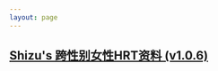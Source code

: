 ```yaml
---
layout: page
---
```


<!-- ## [Go 语言学习笔记](https://zhaohuabing.com/learning-golang) -->

<!-- ## [Envoy 学习笔记](https://zhaohuabing.com/learning-envoy)  -->

## [Shizu's 跨性别女性HRT资料 (v1.0.6)](https://docs.google.com/presentation/d/1PzE-rmtwBMOrgXcsI_RIDAKTUIe3fx5h-PmEbzRgBBA/edit?usp=sharing)